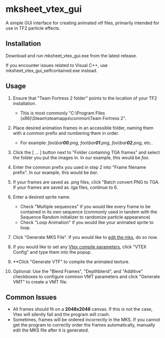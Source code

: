 # mksheet_vtex_gui
A simple GUI interface for creating animated vtf files, primarily intended for use in TF2 particle effects.

## Installation
Download and run mksheet_vtex_gui.exe from the latest release. 

If you encounter issues related to Visual C++, use mksheet_vtex_gui_selfcontained.exe instead.

## Usage
1. Ensure that "Team Fortress 2 folder" points to the location of your TF2 installation. 
    * This is most commonly "C:\Program Files (x86)\Steam\steamapps\common\Team Fortress 2".
    
2. Place desired animation frames in an accessible folder, naming them with a common prefix and numbering them in order.
    * For example: _foo\bar**00**.png, foo\bar**01**.png, foo\bar**02**.png_, etc..
    
3. Click the [ ... ] button next to "Folder containing TGA frames" and select the folder you put the images in. In our example, this would be _foo_.

4. Enter the common prefix you used in step 2 into "Frame filename prefix". In our example, this would be _bar_.

5. If your frames are saved as .png files, click "Batch convert PNG to TGA. If your frames are saved as .tga files, continue to 6.

6. Enter a desired sprite name. 
    * Check "Multiple sequences" if you would like every frame to be contained in its own sequence (commonly used in tandem with the Sequence Random initializer to randomize particle appearance)
    * Check "Loop Animation" if you would like your animated sprite to loop.

7. Click "Generate MKS File". If you would like to [edit the mks](https://developer.valvesoftware.com/wiki/Animated_Particles#Creating_an_MKS_File), do so now.

8. If you would like to set any [Vtex compile parameters](https://developer.valvesoftware.com/wiki/Vtex_compile_parameters), click "VTEX Config" and type them into the popup.

9. **Click "Generate VTF" to compile the animated texture.

10. Optional: Use the "Blend Frames", "Depthblend", and "Additive" checkboxes to configure common VMT parameters and click "Generate VMT" to create a VMT file.

## Common Issues
- All frames should fit on a **2048x2048** canvas. If this is not the case, Vtex will silently fail and the program will crash.
- Sometimes, frames will be ordered incorrectly in the MKS. If you cannot get the program to correctly order the frames automatically, manually edit the MKS file after it is generated.
